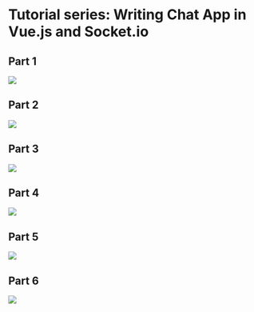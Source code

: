 # Tutorial series: Writing Chat App in Vue.js and Socket.io

## Part 1
<a href="https://www.youtube.com/watch?v=T_owk9nnEEU"><img src="https://i.ytimg.com/an_webp/T_owk9nnEEU/mqdefault_6s.webp?du=3000&sqp=CPuo7PAF&rs=AOn4CLA-AoCHuF6DtQGGW5r0E_h8eos2BA"></a>

## Part 2
<a href="https://www.youtube.com/watch?v=uOJhVxcEVYY"><img src="https://i.ytimg.com/an_webp/uOJhVxcEVYY/mqdefault_6s.webp?du=3000&sqp=CKql7PAF&rs=AOn4CLBXjMMaYrjCH2ykeZIrmJYA5fp1cA"></a>

## Part 3
<a href="https://www.youtube.com/watch?v=CLt9MkZvLiE"><img src="https://i.ytimg.com/an_webp/CLt9MkZvLiE/mqdefault_6s.webp?du=3000&sqp=CMuI7PAF&rs=AOn4CLD0MqfnVyOQaxGWtIE9BRWCAzUIFg"></a>

## Part 4
<a href="https://www.youtube.com/watch?v=jXxRaUvfGxc"><img src="https://i.ytimg.com/an_webp/jXxRaUvfGxc/mqdefault_6s.webp?du=3000&sqp=CMuK7PAF&rs=AOn4CLCAWbYrWA0irvxMlyI5nZaSjGpb2w"></a>

## Part 5
<a href="https://www.youtube.com/watch?v=WaQ2vvEXu4w"><img src="https://i.ytimg.com/an_webp/WaQ2vvEXu4w/mqdefault_6s.webp?du=3000&sqp=CLSx7PAF&rs=AOn4CLBkXkGy_BAq_V30GM-mRbIFAjR9Fw"></a>

## Part 6
<a href="https://www.youtube.com/watch?v=k6HTYmsCPOo"><img src="https://i.ytimg.com/an_webp/k6HTYmsCPOo/mqdefault_6s.webp?du=3000&sqp=CKjx6_AF&rs=AOn4CLC4ofQxHDCuKbOmFXhtp245iv3RAQ"></a>
